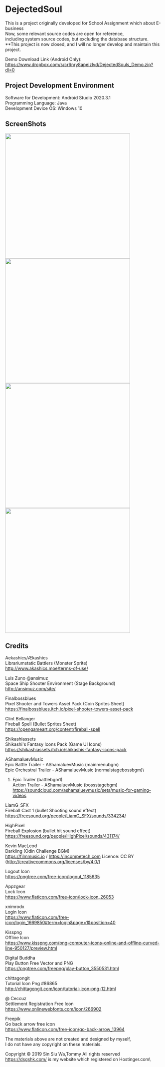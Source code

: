# DejectedSoul

This is a project originally developed for School Assignment which about E-business\
Now, some relevant source codes are open for reference,\
including system source codes, but excluding the database structure.\
**This project is now closed, and I will no longer develop and maintain this project.

Demo Download Link (Android Only):\
https://www.dropbox.com/s/cr6nry8apeizlvd/DejectedSouls_Demo.zip?dl=0

## Project Development Environment

Software for Development: Android Studio 2020.3.1\
Programming Language: Java\
Development Device OS: Windows 10

## ScreenShots
<img src="https://github.com/TommySinPolyU/DejectedSoul/blob/main/screenshots/DS_BattleMode.png" width="400">
<img src="https://github.com/TommySinPolyU/DejectedSoul/blob/main/screenshots/DS_Equipment.png" width="400">
<img src="https://github.com/TommySinPolyU/DejectedSoul/blob/main/screenshots/DS_Skill.png" width="400">
<img src="https://github.com/TommySinPolyU/DejectedSoul/blob/main/screenshots/DS_Battle.png" width="400">

## Credits

Aekashics/Ækashics\
Librariumstatic Battlers (Monster Sprite)\
http://www.akashics.moe/terms-of-use/

Luis Zuno @ansimuz\
Space Ship Shooter Environment (Stage Background)\
http://ansimuz.com/site/

Finalbossblues\
Pixel Shooter and Towers Asset Pack (Coin Sprites Sheet)\
https://finalbossblues.itch.io/pixel-shooter-towers-asset-pack

Clint Bellanger\
Fireball Spell (Bullet Sprites Sheet)\
https://opengameart.org/content/fireball-spell

Shikashiassets\
Shikashi's Fantasy Icons Pack (Game UI Icons)\
https://shikashiassets.itch.io/shikashis-fantasy-icons-pack

AShamaluevMusic\
Epic Battle Trailer - AShamaluevMusic (mainmenubgm)\
Epic Orchestral Trailer - AShamaluevMusic (normalstagebossbgm)\
01. Epic Trailer (battlebgm1)\
Action Trailer - AShamaluevMusic (bossstagebgm)\
https://soundcloud.com/ashamaluevmusic/sets/music-for-gaming-videos

LiamG_SFX\
Fireball Cast 1 (bullet Shooting sound effect)\
https://freesound.org/people/LiamG_SFX/sounds/334234/

HighPixel\
Fireball Explosion (bullet hit sound effect)\
https://freesound.org/people/HighPixel/sounds/431174/

Kevin MacLeod\
Darkling (Odin Challenge BGM)\
https://filmmusic.io / https://incompetech.com
Licence: CC BY (http://creativecommons.org/licenses/by/4.0/)

Logout Icon\
https://pngtree.com/free-icon/logout_1185635

Appzgear\
Lock Icon\
https://www.flaticon.com/free-icon/lock-icon_26053

xnimrodx\
Login Icon\
https://www.flaticon.com/free-icon/login_1669850#term=login&page=1&position=40

Kisspng\
Offline Icon\
https://www.kisspng.com/png-computer-icons-online-and-offline-curved-line-950127/preview.html

Digital Buddha\
Play Button Free Vector and PNG\
https://pngtree.com/freepng/play-button_3550531.html

chittagongit\
Tutorial Icon Png #86865\
http://chittagongit.com/icon/tutorial-icon-png-12.html

@ Ceccuz\
Settlement Registration Free Icon\
https://www.onlinewebfonts.com/icon/266902

Freepik\
Go back arrow free icon\
https://www.flaticon.com/free-icon/go-back-arrow_13964

The materials above are not created and designed by myself,\
I do not have any copyright on these materials.


Copyright © 2019 Sin Siu Wa,Tommy All rights reserved\
https://dsgshk.com/ is my website which registered on Hostinger.com\
